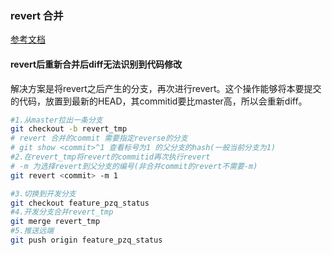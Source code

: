 ### revert 合并
[参考文档](https://zhuanlan.zhihu.com/p/443183430)
#### revert后重新合并后diff无法识别到代码修改
解决方案是将revert之后产生的分支，再次进行revert。这个操作能够将本要提交的代码，放置到最新的HEAD，其commitid要比master高，所以会重新diff。

```bash
#1.从master拉出一条分支
git checkout -b revert_tmp
# revert 合并的commit 需要指定reverse的分支
# git show <commit>^1 查看标号为1 的父分支的hash(一般当前分支为1)
#2.在revert_tmp将revert的commitid再次执行revert
# -m 为选择revert到父分支的编号(非合并commit的revert不需要-m)
git revert <commit> -m 1

#3.切换到开发分支
git checkout feature_pzq_status
#4.开发分支合并revert_tmp
git merge revert_tmp
#5.推送远端
git push origin feature_pzq_status
```